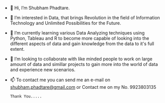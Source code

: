 - 👋 Hi, I’m Shubham Phadtare.
- 👀 I’m interested in Data, that brings Revolution in the field of Information Technology and Unlimited Possibilities for the Future. 
- 🌱 I’m currently learning various Data Analyzing techniques using Python, Tableau and R to become more capable of looking into the 
      different aspects of data and gain knowledge from the data to it's full extent.
- 💞️ I’m looking to collaborate with like minded people to work on large amount of data and simillar projects to gain more into the world of data and 
      experience new scenarios.
- 📫 To contact me you can send me an e-mail on shubham.phadtare@gmail.com or Contact me on my No. 9923803135

      Thank You.....
<!---
ShubhamDS-P/ShubhamDS-P is a ✨ special ✨ repository because its `README.md` (this file) appears on your GitHub profile.
You can click the Preview link to take a look at your changes.
--->
